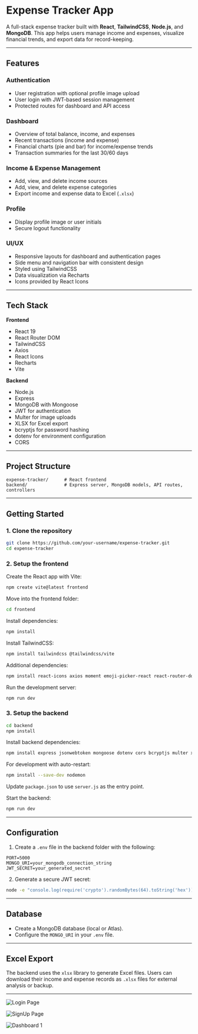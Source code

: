 # Expense Tracker App

A full-stack expense tracker built with **React**, **TailwindCSS**, **Node.js**, and **MongoDB**.
This app helps users manage income and expenses, visualize financial trends, and export data for record-keeping.

---

## Features

### Authentication

* User registration with optional profile image upload
* User login with JWT-based session management
* Protected routes for dashboard and API access

### Dashboard

* Overview of total balance, income, and expenses
* Recent transactions (income and expense)
* Financial charts (pie and bar) for income/expense trends
* Transaction summaries for the last 30/60 days

### Income & Expense Management

* Add, view, and delete income sources
* Add, view, and delete expense categories
* Export income and expense data to Excel (`.xlsx`)

### Profile

* Display profile image or user initials
* Secure logout functionality

### UI/UX

* Responsive layouts for dashboard and authentication pages
* Side menu and navigation bar with consistent design
* Styled using TailwindCSS
* Data visualization via Recharts
* Icons provided by React Icons

---

## Tech Stack

**Frontend**

* React 19
* React Router DOM
* TailwindCSS
* Axios
* React Icons
* Recharts
* Vite

**Backend**

* Node.js
* Express
* MongoDB with Mongoose
* JWT for authentication
* Multer for image uploads
* XLSX for Excel export
* bcryptjs for password hashing
* dotenv for environment configuration
* CORS

---

## Project Structure

```
expense-tracker/      # React frontend
backend/              # Express server, MongoDB models, API routes, controllers
```

---

## Getting Started

### 1. Clone the repository

```bash
git clone https://github.com/your-username/expense-tracker.git
cd expense-tracker
```

### 2. Setup the frontend

Create the React app with Vite:

```bash
npm create vite@latest frontend
```

Move into the frontend folder:

```bash
cd frontend
```

Install dependencies:

```bash
npm install
```

Install TailwindCSS:

```bash
npm install tailwindcss @tailwindcss/vite
```

Additional dependencies:

```bash
npm install react-icons axios moment emoji-picker-react react-router-dom recharts react-hot-toast
```

Run the development server:

```bash
npm run dev
```


### 3. Setup the backend

```bash
cd backend
npm install
```

Install backend dependencies:

```bash
npm install express jsonwebtoken mongoose dotenv cors bcryptjs multer xlsx
```

For development with auto-restart:

```bash
npm install --save-dev nodemon
```

Update `package.json` to use `server.js` as the entry point.

Start the backend:

```bash
npm run dev
```

---

## Configuration

1. Create a `.env` file in the backend folder with the following:

```
PORT=5000
MONGO_URI=your_mongodb_connection_string
JWT_SECRET=your_generated_secret
```

2. Generate a secure JWT secret:

```bash
node -e "console.log(require('crypto').randomBytes(64).toString('hex'))"
```

---

## Database

* Create a MongoDB database (local or Atlas).
* Configure the `MONGO_URI` in your `.env` file.

---

## Excel Export

The backend uses the `xlsx` library to generate Excel files.
Users can download their income and expense records as `.xlsx` files for external analysis or backup.

---

![Login Page](frontend/public/readme-assets/login.png)

![SignUp Page](frontend/public/readme-assets/signup.png)

![Dashboard 1](frontend/public/readme-assets/dashboard1.png)
